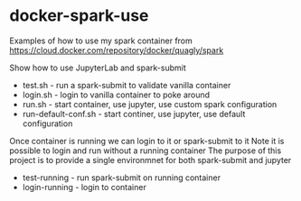 # docker-spark-use
Examples of how to use my spark container from https://cloud.docker.com/repository/docker/quagly/spark

Show how to use JupyterLab and spark-submit

* test.sh - run a spark-submit to validate vanilla container
* login.sh - login to vanilla container to poke around
* run.sh - start container, use jupyter, use custom spark configuration
* run-default-conf.sh - start continer, use jupyter, use default configuration

Once container is running we can login to it or spark-submit to it
Note it is possible to login and run without a running container
The purpose of this project is to provide a single environmnet for both
spark-submit and jupyter

* test-running - run spark-submit on running container
* login-running - login to container
